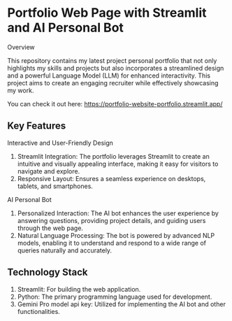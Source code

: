 # Portfolio Web Page with Streamlit and AI Personal Bot
Overview

This repository contains my latest project personal portfolio that not only highlights my skills and projects but also incorporates a streamlined design and a powerful Language Model (LLM) for enhanced interactivity. This project aims to create an engaging recruiter while effectively showcasing my work.

You can check it out here: https://portfolio-website-portfolio.streamlit.app/

## Key Features

Interactive and User-Friendly Design

1. Streamlit Integration: The portfolio leverages Streamlit to create an intuitive and visually appealing interface, making it easy for visitors to navigate and explore.
2. Responsive Layout: Ensures a seamless experience on desktops, tablets, and smartphones.


AI Personal Bot

1. Personalized Interaction: The AI bot enhances the user experience by answering questions, providing project details, and guiding users through the web page.
2. Natural Language Processing: The bot is powered by advanced NLP models, enabling it to understand and respond to a wide range of queries naturally and accurately.


## Technology Stack

1. Streamlit: For building the web application.
2. Python: The primary programming language used for development.
3. Gemini Pro model api key: Utilized for implementing the AI bot and other functionalities.
